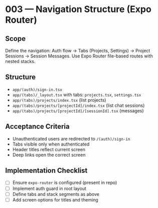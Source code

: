 # 003 — Navigation Structure (Expo Router)

## Scope

Define the navigation: Auth flow → Tabs (Projects, Settings) → Project Sessions → Session Messages. Use Expo Router file-based routes with nested stacks.

## Structure

- `app/(auth)/sign-in.tsx`
- `app/(tabs)/_layout.tsx` with tabs: `projects.tsx`, `settings.tsx`
- `app/(tabs)/projects/index.tsx` (list projects)
- `app/(tabs)/projects/[projectId]/index.tsx` (list chat sessions)
- `app/(tabs)/projects/[projectId]/[sessionId].tsx` (messages)

## Acceptance Criteria

- Unauthenticated users are redirected to `/(auth)/sign-in`
- Tabs visible only when authenticated
- Header titles reflect current screen
- Deep links open the correct screen

## Implementation Checklist

- [ ] Ensure `expo-router` is configured (present in repo)
- [ ] Implement auth guard in root layout
- [ ] Define tabs and stack segments as above
- [ ] Add screen options for titles and theming
